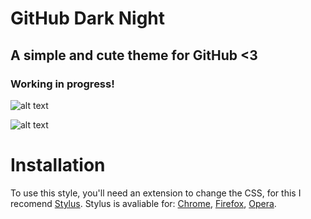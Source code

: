 # GitHub Dark Night
## A simple and cute theme for GitHub <3

### Working in progress!

![alt text](https://i.imgur.com/fvbjFk9.png)


![alt text](https://i.imgur.com/myL5Nsx.png)

# Installation
To use this style, you'll need an extension to change the CSS, for this I recomend [Stylus](https://github.com/stylus/stylus).
Stylus is avaliable for: [Chrome](https://chrome.google.com/webstore/detail/stylus/clngdbkpkpeebahjckkjfobafhncgmne/), [Firefox](https://addons.mozilla.org/en-US/firefox/addon/styl-us/), [Opera](https://addons.opera.com/en/extensions/details/stylus/).


